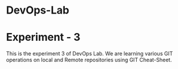 # DevOps-Lab

# Experiment - 3
This is the experiment 3 of DevOps Lab. We are learning various GIT operations on local and Remote repositories using GIT Cheat-Sheet.